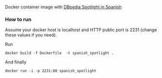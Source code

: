 Docker container image with [DBpedia Spotlight in Spanish](http://es.dbpedia.org) 

### How to run

Assume your docker host is localhost and HTTP public port is 2231 (change these values if you need).

Run 
    
    docker build -f Dockerfile  -t spanish_spotlight .

And finally

    docker run -i -p 2231:80 spanish_spotlight


